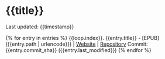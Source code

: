 # {{title}}

Last updated: {{timestamp}}

{% for entry in entries %}
  {{loop.index}}. {{entry.title}} - [EPUB]({{entry.path | urlencode}}) | [Website]({{entry.url}}) | [Repository]({{entry.repo_url}})
  Commit: {{entry.commit_sha}} ({{entry.last_modified}})
{% endfor %}
